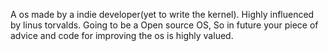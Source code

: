 A os made by a indie developer(yet to write the kernel). Highly influenced by linus torvalds. Going to be a Open source OS, So in future your piece of advice and code for improving the os is highly valued. 
